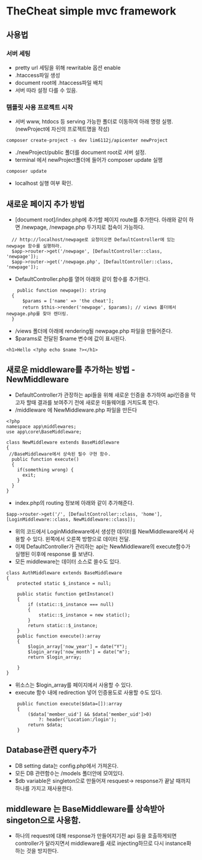# TheCheat simple mvc framework
## 사용법
### 서버 세팅
* pretty url 세팅을 위해 rewritable 옵션 enable
* .htaccess파일 생성
* document root에 .htaccess파일 배치
* 서버 따라 설정 다를 수 있음.
### 템플릿 사용 프로젝트 시작
* 서버 www, htdocs 등 serving 가능한 폴더로 이동하여 아래 명령 실행. (newProject에 자신의 프로젝트명을 작성)
```
composer create-project -s dev lim6112j/apicenter newProject
```
* ./newProject/public 폴더를 document root로 서버 설정.
* terminal 에서 newProject폴더에 들어가 composer update  실행
```shell
composer update
```
* localhost  실행 여부 확인.

## 새로운 페이지 추가 방법 
  * [document root]/index.php에 추가할 페이지 route를 추가한다. 아래와 같이 하면 /newpage, /newpage.php 두가지로 접속이 가능하다.
  
```
  // http://localhost/newpage로 요청이오면 DefaultController에 있는 newpage 함수를 실행하라.
  $app->router->get('/newpage', [DefaultController::class, 'newpage']); 
  $app->router->get('/newpage.php', [DefaultController::class, 'newpage']);
  ```

  * DefaultController.php를 열어 아래와 같이 함수를 추가한다.
  ```
      public function newpage(): string
    {
        $params = ['name' => 'the cheat'];
        return $this->render('newpage', $params); // views 폴더에서 newpage.php를 찾아 렌더링.
    }
  ```

  * /views 폴더에 아래에 rendering될 newpage.php 파일을 만들어준다.
  * $params로 전달된 $name 변수에 값이 표시된다.
  ```
  <h1>Hello <?php echo $name ?></h1>
  ```
## 새로운 middleware를 추가하는 방법 - NewMiddleware
  * DefaultController가 관장하는  api들을 위해 새로운 인증을 추가하여 api인증을 막고자 할때 결과를 보여주기 전에 새로운 미들웨어를 거치도록 한다.
  * /middleware 에 NewMiddleware.php 파일을 만든다
  ```
  <?php
  namespace app\middlewares;
  use app\core\BaseMiddleware;
  
  class NewMiddleware extends BaseMiddleware
  {
   //BaseMiddleware에서 상속된 필수 구현 함수.
    public function execute()
    {
      if(something wrong) {
        exit;
      }
    }
  }
  ```
  * index.php의 routing 정보에 아래와 같이 추가해준다. 
  ```
$app->router->get('/', [DefaultController::class, 'home'],[LoginMiddleware::class, NewMiddleware::class]);
  ```

  * 위의 코드에서 LoginMiddleware에서 생성한 데이터를 NewMiddleware에서 사용할 수 있다. 왼쪽에서 오른쪽 방향으로 데이터 전달.
  * 이제 DefaultController가 관리하는 api는 NewMiddleware의 execute함수가 실행된 이후에 response 를 보낸다.
  * 모든 middleware는 데이터 소스로 쓸수도 있다.

```
class AuthMiddleware extends BaseMiddleware
{
    protected static $_instance = null;

    public static function getInstance()
    {
        if (static::$_instance === null)
        {
            static::$_instance = new static();
        }
        return static::$_instance;
    }
    public function execute():array
    {
        $login_array['now_year'] = date("Y");
        $login_array['now_month'] = date("m");
        return $login_array;
        
    }
}
```
  * 위소스는 $login_array를 페이지에서 사용할 수 있다.
  *  execute 함수 내에 redirection 넣어 인증용도로 사용할 수도 있다.
```phpt
    public function execute($data=[]):array
    {
        ($data['member_uid'] && $data['member_uid']>0)
            ?: header('Location:/login');
        return $data;
    }

```
## Database관련 query추가 
  * DB setting data는 config.php에서 가져온다.
  * 모든 DB 관련함수는 /models 폴더안에 모여있다.
  * $db variable은 singleton으로 만들어져 resquest-> response가 끝날 때까지 하나를 가지고 재사용한다.

## middleware 는 BaseMiddleware를 상속받아 singeton으로 사용함. 
 * 하나의 request에 대해 response가 만들어지기전 api 등을 호출하게되면 controller가 달라지면서 middleware를 새로 injecting하므로 다시 instance화 하는 것을 방지한다.

